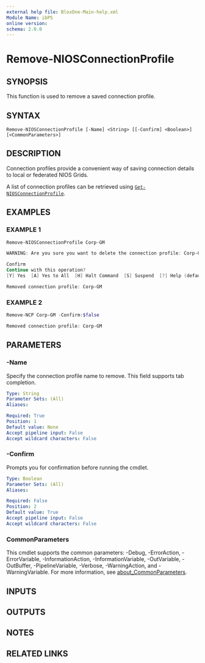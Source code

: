 ```yaml
---
external help file: BloxOne-Main-help.xml
Module Name: ibPS
online version:
schema: 2.0.0
---
```


# Remove-NIOSConnectionProfile

## SYNOPSIS
This function is used to remove a saved connection profile.

## SYNTAX

```
Remove-NIOSConnectionProfile [-Name] <String> [[-Confirm] <Boolean>] [<CommonParameters>]
```

## DESCRIPTION
Connection profiles provide a convenient way of saving connection details to local or federated NIOS Grids.

A list of connection profiles can be retrieved using [`Get-NIOSConnectionProfile`](../Get-NIOSConnectionProfile/).

## EXAMPLES

### EXAMPLE 1
```powershell
Remove-NIOSConnectionProfile Corp-GM

WARNING: Are you sure you want to delete the connection profile: Corp-GM?

Confirm
Continue with this operation?
[Y] Yes  [A] Yes to All  [H] Halt Command  [S] Suspend  [?] Help (default is "Y"): y

Removed connection profile: Corp-GM
```

### EXAMPLE 2
```powershell
Remove-NCP Corp-GM -Confirm:$false

Removed connection profile: Corp-GM
```

## PARAMETERS

### -Name
Specify the connection profile name to remove.
This field supports tab completion.

```yaml
Type: String
Parameter Sets: (All)
Aliases:

Required: True
Position: 1
Default value: None
Accept pipeline input: False
Accept wildcard characters: False
```

### -Confirm
Prompts you for confirmation before running the cmdlet.

```yaml
Type: Boolean
Parameter Sets: (All)
Aliases:

Required: False
Position: 2
Default value: True
Accept pipeline input: False
Accept wildcard characters: False
```

### CommonParameters
This cmdlet supports the common parameters: -Debug, -ErrorAction, -ErrorVariable, -InformationAction, -InformationVariable, -OutVariable, -OutBuffer, -PipelineVariable, -Verbose, -WarningAction, and -WarningVariable. For more information, see [about_CommonParameters](http://go.microsoft.com/fwlink/?LinkID=113216).

## INPUTS

## OUTPUTS

## NOTES

## RELATED LINKS
